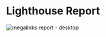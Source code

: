 # Lighthouse Report 
![megalinks report - desktop](https://github.com/vishalrk1/megalinks-website-nextjs/assets/59719046/9f7b9887-b24b-4d16-83e9-2ba682dc9fc1)
